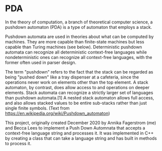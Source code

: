 # PDA
In the theory of computation, a branch of theoretical computer science, a pushdown automaton (PDA) is a type of automaton that employs a stack.

Pushdown automata are used in theories about what can be computed by machines. They are more capable than finite-state machines but less capable than Turing machines (see below). Deterministic pushdown automata can recognize all deterministic context-free languages while nondeterministic ones can recognize all context-free languages, with the former often used in parser design.

The term "pushdown" refers to the fact that the stack can be regarded as being "pushed down" like a tray dispenser at a cafeteria, since the operations never work on elements other than the top element. A stack automaton, by contrast, does allow access to and operations on deeper elements. Stack automata can recognize a strictly larger set of languages than pushdown automata.[1] A nested stack automaton allows full access, and also allows stacked values to be entire sub-stacks rather than just single finite symbols.
(Text from https://en.wikipedia.org/wiki/Pushdown_automaton)

This project, originally created December 2020 by Annika Fagerstrom (me) and Becca Lees to implement a Push Down Automnata that accepts a context-free language string and processes it. It was implemented in C++ by creating a class that can take a language string and has built in methods to process it. 
